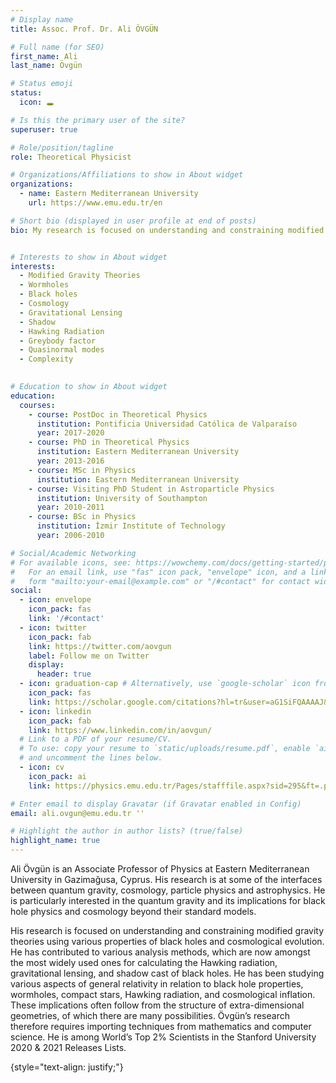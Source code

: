 ```yaml
---
# Display name
title: Assoc. Prof. Dr. Ali ÖVGÜN

# Full name (for SEO)
first_name: Ali
last_name: Övgün 

# Status emoji
status:
  icon: 🕳

# Is this the primary user of the site?
superuser: true

# Role/position/tagline
role: Theoretical Physicist

# Organizations/Affiliations to show in About widget
organizations:
  - name: Eastern Mediterranean University
    url: https://www.emu.edu.tr/en

# Short bio (displayed in user profile at end of posts)
bio: My research is focused on understanding and constraining modified gravity theories using various properties of black holes and cosmological evolution. 


# Interests to show in About widget
interests:
  - Modified Gravity Theories
  - Wormholes
  - Black holes
  - Cosmology
  - Gravitational Lensing
  - Shadow
  - Hawking Radiation
  - Greybody factor
  - Quasinormal modes
  - Complexity
  

# Education to show in About widget
education:
  courses:
    - course: PostDoc in Theoretical Physics
      institution: Pontificia Universidad Católica de Valparaíso
      year: 2017-2020
    - course: PhD in Theoretical Physics
      institution: Eastern Mediterranean University
      year: 2013-2016
    - course: MSc in Physics
      institution: Eastern Mediterranean University
    - course: Visiting PhD Student in Astroparticle Physics
      institution: University of Southampton
      year: 2010-2011
    - course: BSc in Physics
      institution: İzmir Institute of Technology
      year: 2006-2010

# Social/Academic Networking
# For available icons, see: https://wowchemy.com/docs/getting-started/page-builder/#icons
#   For an email link, use "fas" icon pack, "envelope" icon, and a link in the
#   form "mailto:your-email@example.com" or "/#contact" for contact widget.
social:
  - icon: envelope
    icon_pack: fas
    link: '/#contact'
  - icon: twitter
    icon_pack: fab
    link: https://twitter.com/aovgun
    label: Follow me on Twitter
    display:
      header: true
  - icon: graduation-cap # Alternatively, use `google-scholar` icon from `ai` icon pack
    icon_pack: fas
    link: https://scholar.google.com/citations?hl=tr&user=aG1SiFQAAAAJ&view_op=list_works&sortby=pubdate
  - icon: linkedin
    icon_pack: fab
    link: https://www.linkedin.com/in/aovgun/
  # Link to a PDF of your resume/CV.
  # To use: copy your resume to `static/uploads/resume.pdf`, enable `ai` icons in `params.yaml`,
  # and uncomment the lines below.
  - icon: cv
    icon_pack: ai
    link: https://physics.emu.edu.tr/Pages/stafffile.aspx?sid=295&ft=.pdf&n=ali-ovgun

# Enter email to display Gravatar (if Gravatar enabled in Config)
email: ali.ovgun@emu.edu.tr ''

# Highlight the author in author lists? (true/false)
highlight_name: true
---
```


Ali Övgün is an Associate Professor of Physics at Eastern Mediterranean University in Gazimağusa, Cyprus. His research is at some of the interfaces between quantum gravity, cosmology, particle physics and astrophysics. He is particularly interested in the quantum gravity and its implications for black hole physics and cosmology beyond their standard models.

His research is focused on understanding and constraining modified gravity theories using various properties of black holes and cosmological evolution. He has contributed to various analysis methods, which are now amongst the most widely used ones for calculating the Hawking radiation, gravitational lensing, and shadow cast of black holes. He has been studying various aspects of general relativity in relation to black hole properties, wormholes, compact stars, Hawking radiation, and cosmological inflation. These implications often follow from the structure of extra-dimensional geometries, of which there are many possibilities. Övgün’s research therefore requires importing techniques from mathematics and computer science. He is among World’s Top 2% Scientists in the Stanford University 2020 & 2021 Releases Lists.

{style="text-align: justify;"}
